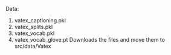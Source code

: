 Data:
1. vatex_captioning.pkl
2. vatex_splits.pkl
3. vatex_vocab.pkl
4. vatex_vocab_glove.pt
Downloads the files and move them to src/data/Vatex
